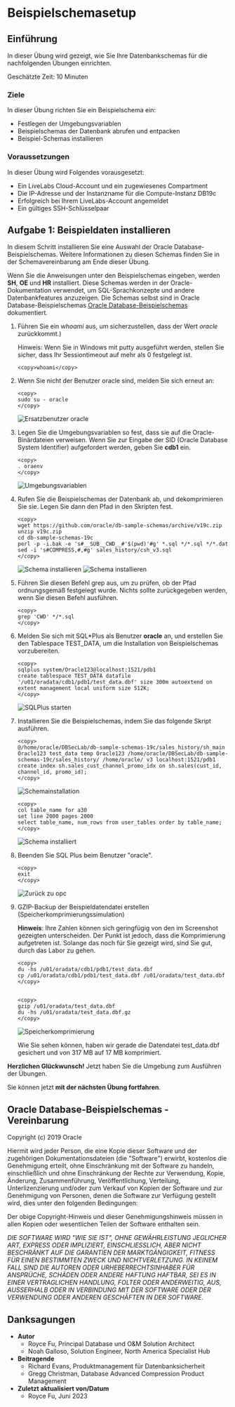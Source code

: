 # Beispielschemasetup

## Einführung

In dieser Übung wird gezeigt, wie Sie Ihre Datenbankschemas für die nachfolgenden Übungen einrichten.

Geschätzte Zeit: 10 Minuten

### Ziele

In dieser Übung richten Sie ein Beispielschema ein:

*   Festlegen der Umgebungsvariablen
*   Beispielschemas der Datenbank abrufen und entpacken
*   Beispiel-Schemas installieren

### Voraussetzungen

In dieser Übung wird Folgendes vorausgesetzt:

*   Ein LiveLabs Cloud-Account und ein zugewiesenes Compartment
*   Die IP-Adresse und der Instanzname für die Compute-Instanz DB19c
*   Erfolgreich bei Ihrem LiveLabs-Account angemeldet
*   Ein gültiges SSH-Schlüsselpaar

## Aufgabe 1: Beispieldaten installieren

In diesem Schritt installieren Sie eine Auswahl der Oracle Database-Beispielschemas. Weitere Informationen zu diesen Schemas finden Sie in der Schemavereinbarung am Ende dieser Übung.

Wenn Sie die Anweisungen unter den Beispielschemas eingeben, werden **SH**, **OE** und **HR** installiert. Diese Schemas werden in der Oracle-Dokumentation verwendet, um SQL-Sprachkonzepte und andere Datenbankfeatures anzuzeigen. Die Schemas selbst sind in Oracle Database-Beispielschemas [Oracle Database-Beispielschemas](https://www.oracle.com/pls/topic/lookup?ctx=dblatest&id=COMSC) dokumentiert.

1.  Führen Sie ein _whoami_ aus, um sicherzustellen, dass der Wert _oracle_ zurückkommt.)
    
    Hinweis: Wenn Sie in Windows mit putty ausgeführt werden, stellen Sie sicher, dass Ihr Sessiontimeout auf mehr als 0 festgelegt ist.
    
        <copy>whoami</copy>
        
2.  Wenn Sie nicht der Benutzer oracle sind, melden Sie sich erneut an:
    
        <copy>
        sudo su - oracle
        </copy>
        
    
    ![Ersatzbenutzer oracle](./images/sudo-oracle.png " ")
    
3.  Legen Sie die Umgebungsvariablen so fest, dass sie auf die Oracle-Binärdateien verweisen. Wenn Sie zur Eingabe der SID (Oracle Database System Identifier) aufgefordert werden, geben Sie **cdb1** ein.
    
        <copy>
        . oraenv
        </copy>
        
    
    ![Umgebungsvariablen](./images/oraenv.png " ")
    
4.  Rufen Sie die Beispielschemas der Datenbank ab, und dekomprimieren Sie sie. Legen Sie dann den Pfad in den Skripten fest.
    
        <copy>
        wget https://github.com/oracle/db-sample-schemas/archive/v19c.zip
        unzip v19c.zip
        cd db-sample-schemas-19c
        perl -p -i.bak -e 's#__SUB__CWD__#'$(pwd)'#g' *.sql */*.sql */*.dat
        sed -i 's#COMPRESS,#,#g' sales_history/csh_v3.sql
        </copy>
        
    
    ![Schema installieren](./images/install-schema-zip1.png " ") ![Schema installieren](./images/install-schema-zip2.png " ")
    
5.  Führen Sie diesen Befehl grep aus, um zu prüfen, ob der Pfad ordnungsgemäß festgelegt wurde. Nichts sollte zurückgegeben werden, wenn Sie diesen Befehl ausführen.
    
        <copy>
        grep 'CWD' */*.sql
        </copy>
        
6.  Melden Sie sich mit SQL\*Plus als Benutzer **oracle** an, und erstellen Sie den Tablespace TEST\_DATA, um die Installation von Beispielschemas vorzubereiten.
    
        <copy>
        sqlplus system/Oracle123@localhost:1521/pdb1
        create tablespace TEST_DATA datafile '/u01/oradata/cdb1/pdb1/test_data.dbf' size 300m autoextend on extent management local uniform size 512K;
        </copy>
        
    
    ![SQLPlus starten](./images/start-sqlplus-create-tbs-01.png " ")
    
7.  Installieren Sie die Beispielschemas, indem Sie das folgende Skript ausführen.
    
        <copy>
        @/home/oracle/DBSecLab/db-sample-schemas-19c/sales_history/sh_main Oracle123 test_data temp Oracle123 /home/oracle/DBSecLab/db-sample-schemas-19c/sales_history/ /home/oracle/ v3 localhost:1521/pdb1
        create index sh.sales_cust_channel_promo_idx on sh.sales(cust_id, channel_id, promo_id);
        </copy>
        
    
    ![Schemainstallation](./images/sales_history_creation.png " ")
    
        <copy>
        col table_name for a30
        set line 2000 pages 2000
        select table_name, num_rows from user_tables order by table_name;
        </copy>
        
    
    ![Schema installiert](./images/tables-created.png " ")
    
8.  Beenden Sie SQL Plus beim Benutzer "oracle".
    
        <copy>
        exit
        </copy>
        
    
    ![Zurück zu opc](images/return-to-opc.png)
    
9.  GZIP-Backup der Beispieldatendatei erstellen (Speicherkomprimierungssimulation)
    
    **Hinweis**: Ihre Zahlen können sich geringfügig von den im Screenshot gezeigten unterscheiden. Der Punkt ist jedoch, dass die Komprimierung aufgetreten ist. Solange das noch für Sie gezeigt wird, sind Sie gut, durch das Labor zu gehen.
    
        <copy>
        du -hs /u01/oradata/cdb1/pdb1/test_data.dbf
        cp /u01/oradata/cdb1/pdb1/test_data.dbf /u01/oradata/test_data.dbf
        </copy>
        
    
        <copy>
        gzip /u01/oradata/test_data.dbf
        du -hs /u01/oradata/test_data.dbf.gz
        </copy>
        
    
    ![Speicherkomprimierung](images/storage-compress-simulation.png)
    
    Wie Sie sehen können, haben wir gerade die Datendatei test\_data.dbf gesichert und von 317 MB auf 17 MB komprimiert.
    

**Herzlichen Glückwunsch!** Jetzt haben Sie die Umgebung zum Ausführen der Übungen.

Sie können jetzt **mit der nächsten Übung fortfahren**.

## Oracle Database-Beispielschemas - Vereinbarung

Copyright (c) 2019 Oracle

Hiermit wird jeder Person, die eine Kopie dieser Software und der zugehörigen Dokumentationsdateien (die "Software") erwirbt, kostenlos die Genehmigung erteilt, ohne Einschränkung mit der Software zu handeln, einschließlich und ohne Einschränkung der Rechte zur Verwendung, Kopie, Änderung, Zusammenführung, Veröffentlichung, Verteilung, Unterlizenzierung und/oder zum Verkauf von Kopien der Software und zur Genehmigung von Personen, denen die Software zur Verfügung gestellt wird, dies unter den folgenden Bedingungen:

Der obige Copyright-Hinweis und dieser Genehmigungshinweis müssen in allen Kopien oder wesentlichen Teilen der Software enthalten sein.

_DIE SOFTWARE WIRD "WIE SIE IST", OHNE GEWÄHRLEISTUNG JEGLICHER ART, EXPRESS ODER IMPLIZIERT, EINSCHLIESSLICH, ABER NICHT BESCHRÄNKT AUF DIE GARANTIEN DER MARKTGÄNGIGKEIT, FITNESS FÜR EINEN BESTIMMTEN ZWECK UND NICHTVERLETZUNG. IN KEINEM FALL SIND DIE AUTOREN ODER URHEBERRECHTSINHABER FÜR ANSPRÜCHE, SCHÄDEN ODER ANDERE HAFTUNG HAFTBAR, SEI ES IN EINER VERTRAGLICHEN HANDLUNG, FOLTER ODER ANDERWEITIG, AUS, AUSSERHALB ODER IN VERBINDUNG MIT DER SOFTWARE ODER DER VERWENDUNG ODER ANDEREN GESCHÄFTEN IN DER SOFTWARE._

## Danksagungen

*   **Autor**
    *   Royce Fu, Principal Database und O&M Solution Architect
    *   Noah Galloso, Solution Engineer, North America Specialist Hub
*   **Beitragende**
    *   Richard Evans, Produktmanagement für Datenbanksicherheit
    *   Gregg Christman, Database Advanced Compression Product Management
*   **Zuletzt aktualisiert von/Datum**
    *   Royce Fu, Juni 2023